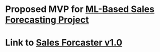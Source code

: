 # Proposed MVP for [ML-Based Sales Forecasting Project](https://www.freelancer.com/projects/statistics/Based-Sales-Forecasting-Project/details)

# Link to [Sales Forcaster v1.0](https://sales-mvp.streamlit.app/)
